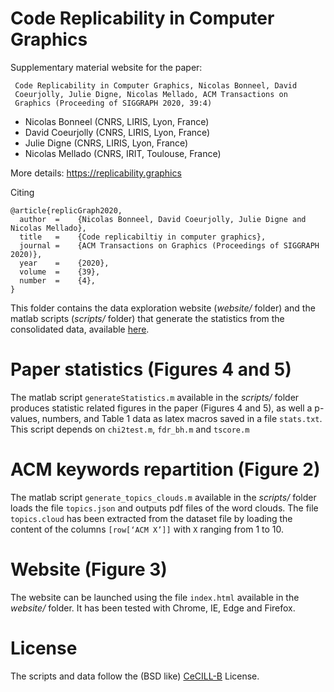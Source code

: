 # Code Replicability in Computer Graphics

Supplementary material website for the paper:

```
 Code Replicability in Computer Graphics, Nicolas Bonneel, David
 Coeurjolly, Julie Digne, Nicolas Mellado, ACM Transactions on
 Graphics (Proceeding of SIGGRAPH 2020, 39:4)
```
* Nicolas Bonneel (CNRS, LIRIS, Lyon, France)
* David Coeurjolly (CNRS, LIRIS, Lyon, France)
* Julie Digne (CNRS, LIRIS, Lyon, France)
* Nicolas Mellado (CNRS, IRIT, Toulouse, France)

More details: https://replicability.graphics

Citing
```
@article{replicGraph2020,
  author  =    {Nicolas Bonneel, David Coeurjolly, Julie Digne and Nicolas Mellado},
  title   =    {Code replicabiltiy in computer graphics},
  journal =    {ACM Transactions on Graphics (Proceedings of SIGGRAPH 2020)},
  year    =    {2020},
  volume  =    {39},
  number  =    {4},
}
```

This folder contains the data exploration website (*website/* folder) and the matlab scripts (*scripts/* folder) that generate the statistics from the consolidated data, available [here](website/consolidatedData.json).


Paper statistics (Figures 4 and 5)
================
The matlab script `generateStatistics.m` available in the *scripts/* folder produces statistic related figures in the paper (Figures 4 and 5), as well a p-values, numbers, and Table 1 data as latex macros saved in a file `stats.txt`. This script depends on `chi2test.m`, `fdr_bh.m` and `tscore.m`

ACM keywords repartition (Figure 2)
==================================

The matlab script `generate_topics_clouds.m` available in the *scripts/* folder  loads the file `topics.json` and outputs pdf files of the word clouds.
The file `topics.cloud` has been extracted from the dataset file by loading the content of the columns `[row[‘ACM X’]]` with `X` ranging from 1 to 10.

Website (Figure 3)
==================================
The website can be launched using the file `index.html` available in the *website/* folder. It has been tested with Chrome, IE, Edge and Firefox.

License
==================================
The scripts and data follow the (BSD like) [CeCILL-B](https://cecill.info/licences/Licence_CeCILL-B_V1-en.html) License.
